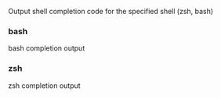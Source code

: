
Output shell completion code for the specified shell (zsh, bash)

### bash

bash completion output

### zsh

zsh completion output

